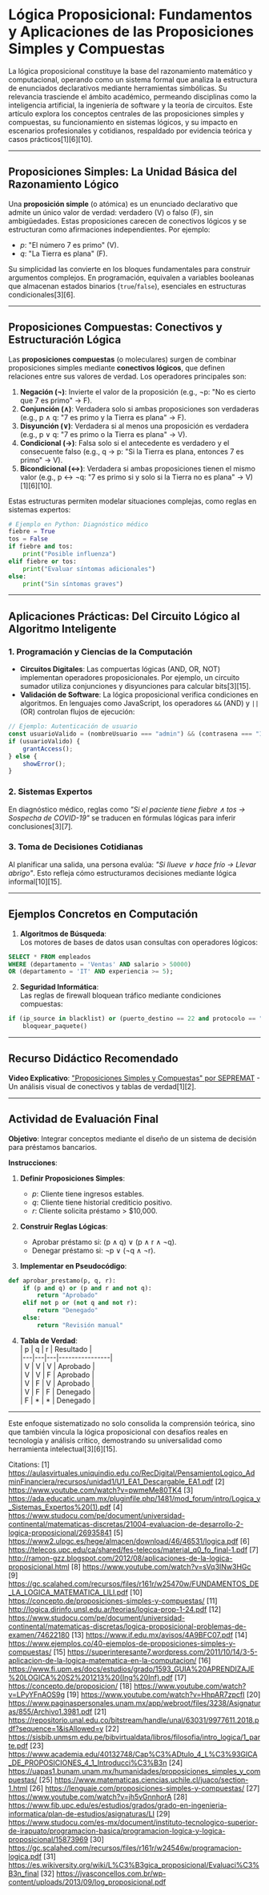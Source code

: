# Lógica Proposicional: Fundamentos y Aplicaciones de las Proposiciones Simples y Compuestas  

La lógica proposicional constituye la base del razonamiento matemático y computacional, operando como un sistema formal que analiza la estructura de enunciados declarativos mediante herramientas simbólicas. Su relevancia trasciende el ámbito académico, permeando disciplinas como la inteligencia artificial, la ingeniería de software y la teoría de circuitos. Este artículo explora los conceptos centrales de las proposiciones simples y compuestas, su funcionamiento en sistemas lógicos, y su impacto en escenarios profesionales y cotidianos, respaldado por evidencia teórica y casos prácticos[1][6][10].  

---

## Proposiciones Simples: La Unidad Básica del Razonamiento Lógico  

Una **proposición simple** (o atómica) es un enunciado declarativo que admite un único valor de verdad: verdadero (V) o falso (F), sin ambigüedades. Estas proposiciones carecen de conectivos lógicos y se estructuran como afirmaciones independientes. Por ejemplo:  
- *p*: "El número 7 es primo" (V).  
- *q*: "La Tierra es plana" (F).  

Su simplicidad las convierte en los bloques fundamentales para construir argumentos complejos. En programación, equivalen a variables booleanas que almacenan estados binarios (`true`/`false`), esenciales en estructuras condicionales[3][6].  

---

## Proposiciones Compuestas: Conectivos y Estructuración Lógica  

Las **proposiciones compuestas** (o moleculares) surgen de combinar proposiciones simples mediante **conectivos lógicos**, que definen relaciones entre sus valores de verdad. Los operadores principales son:  
1. **Negación (¬)**: Invierte el valor de la proposición (e.g., ¬p: "No es cierto que 7 es primo" → F).  
2. **Conjunción (∧)**: Verdadera solo si ambas proposiciones son verdaderas (e.g., p ∧ q: "7 es primo y la Tierra es plana" → F).  
3. **Disyunción (∨)**: Verdadera si al menos una proposición es verdadera (e.g., p ∨ q: "7 es primo o la Tierra es plana" → V).  
4. **Condicional (→)**: Falsa solo si el antecedente es verdadero y el consecuente falso (e.g., q → p: "Si la Tierra es plana, entonces 7 es primo" → V).  
5. **Bicondicional (↔)**: Verdadera si ambas proposiciones tienen el mismo valor (e.g., p ↔ ¬q: "7 es primo si y solo si la Tierra no es plana" → V)[1][6][10].  

Estas estructuras permiten modelar situaciones complejas, como reglas en sistemas expertos:  
```python
# Ejemplo en Python: Diagnóstico médico  
fiebre = True  
tos = False  
if fiebre and tos:  
    print("Posible influenza")  
elif fiebre or tos:  
    print("Evaluar síntomas adicionales")  
else:  
    print("Sin síntomas graves")  
```

---

## Aplicaciones Prácticas: Del Circuito Lógico al Algoritmo Inteligente  

### 1. **Programación y Ciencias de la Computación**  
- **Circuitos Digitales**: Las compuertas lógicas (AND, OR, NOT) implementan operadores proposicionales. Por ejemplo, un circuito sumador utiliza conjunciones y disyunciones para calcular bits[3][15].  
- **Validación de Software**: La lógica proposicional verifica condiciones en algoritmos. En lenguajes como JavaScript, los operadores `&&` (AND) y `||` (OR) controlan flujos de ejecución:  
```javascript
// Ejemplo: Autenticación de usuario  
const usuarioValido = (nombreUsuario === "admin") && (contrasena === "1234");  
if (usuarioValido) {  
    grantAccess();  
} else {  
    showError();  
}  
```

### 2. **Sistemas Expertos**  
En diagnóstico médico, reglas como *"Si el paciente tiene fiebre ∧ tos → Sospecha de COVID-19"* se traducen en fórmulas lógicas para inferir conclusiones[3][7].  

### 3. **Toma de Decisiones Cotidianas**  
Al planificar una salida, una persona evalúa: *"Si llueve ∨ hace frío → Llevar abrigo"*. Esto refleja cómo estructuramos decisiones mediante lógica informal[10][15].  

---

## Ejemplos Concretos en Computación  

1. **Algoritmos de Búsqueda**:  
Los motores de bases de datos usan consultas con operadores lógicos:  
```sql
SELECT * FROM empleados  
WHERE (departamento = 'Ventas' AND salario > 50000)  
OR (departamento = 'IT' AND experiencia >= 5);  
```

2. **Seguridad Informática**:  
Las reglas de firewall bloquean tráfico mediante condiciones compuestas:  
```python
if (ip_source in blacklist) or (puerto_destino == 22 and protocolo == "TCP"):  
    bloquear_paquete()  
```

---

## Recurso Didáctico Recomendado  
**Video Explicativo**: ["Proposiciones Simples y Compuestas" por SEPREMAT](https://www.youtube.com/watch?v=6isDhahJve0) - Un análisis visual de conectivos y tablas de verdad[1][2].  

---

## Actividad de Evaluación Final  

**Objetivo**: Integrar conceptos mediante el diseño de un sistema de decisión para préstamos bancarios.  

**Instrucciones**:  
1. **Definir Proposiciones Simples**:  
   - *p*: Cliente tiene ingresos estables.  
   - *q*: Cliente tiene historial crediticio positivo.  
   - *r*: Cliente solicita préstamo > $10,000.  

2. **Construir Reglas Lógicas**:  
   - Aprobar préstamo si: (p ∧ q) ∨ (p ∧ r ∧ ¬q).  
   - Denegar préstamo si: ¬p ∨ (¬q ∧ ¬r).  

3. **Implementar en Pseudocódigo**:  
```python
def aprobar_prestamo(p, q, r):  
    if (p and q) or (p and r and not q):  
        return "Aprobado"  
    elif not p or (not q and not r):  
        return "Denegado"  
    else:  
        return "Revisión manual"  
```

4. **Tabla de Verdad**:  
| p | q | r | Resultado      |  
|---|---|---|----------------|  
| V | V | V | Aprobado       |  
| V | V | F | Aprobado       |  
| V | F | V | Aprobado       |  
| V | F | F | Denegado       |  
| F | * | * | Denegado       |  

--- 

Este enfoque sistematizado no solo consolida la comprensión teórica, sino que también vincula la lógica proposicional con desafíos reales en tecnología y análisis crítico, demostrando su universalidad como herramienta intelectual[3][6][15].

Citations:
[1] https://aulasvirtuales.uniquindio.edu.co/RecDigital/PensamientoLogico_AdminFinanciera/recursos/unidad1/U1_EA1_Descargable_EA1.pdf
[2] https://www.youtube.com/watch?v=pwmeMe80TK4
[3] https://ada.educatic.unam.mx/pluginfile.php/1481/mod_forum/intro/Logica_y_Sistemas_Expertos%20(1).pdf
[4] https://www.studocu.com/pe/document/universidad-continental/matematicas-discretas/21004-evaluacion-de-desarrollo-2-logica-proposicional/26935841
[5] https://www2.ulpgc.es/hege/almacen/download/46/46531/logica.pdf
[6] https://telecos.upc.edu/ca/shared/fes-telecos/material_q0_fo_final-1.pdf
[7] http://ramon-gzz.blogspot.com/2012/08/aplicaciones-de-la-logica-proposicional.html
[8] https://www.youtube.com/watch?v=sVq3INw3HGc
[9] https://gc.scalahed.com/recursos/files/r161r/w25470w/FUNDAMENTOS_DE_LA_LOGICA_MATEMATICA_LILI.pdf
[10] https://concepto.de/proposiciones-simples-y-compuestas/
[11] http://logica.dirinfo.unsl.edu.ar/teorias/logica-prop-1-24.pdf
[12] https://www.studocu.com/pe/document/universidad-continental/matematicas-discretas/logica-proposicional-problemas-de-examen/74622180
[13] https://www.if.edu.mx/avisos/4A9BFC07.pdf
[14] https://www.ejemplos.co/40-ejemplos-de-proposiciones-simples-y-compuestas/
[15] https://superinteresante7.wordpress.com/2011/10/14/3-5-aplicacion-de-la-logica-matematica-en-la-computacion/
[16] https://www.fi.upm.es/docs/estudios/grado/1593_GUIA%20APRENDIZAJE%20LOGICA%20S2%201213%20(Ing%20Inf).pdf
[17] https://concepto.de/proposicion/
[18] https://www.youtube.com/watch?v=LPyYFnAOS9g
[19] https://www.youtube.com/watch?v=HhpAR7zpcfI
[20] https://www.paginaspersonales.unam.mx/app/webroot/files/3238/Asignaturas/855/Archivo1.3981.pdf
[21] https://repositorio.unal.edu.co/bitstream/handle/unal/63031/9977611.2018.pdf?sequence=1&isAllowed=y
[22] https://sisbib.unmsm.edu.pe/bibvirtualdata/libros/filosofia/intro_logica/1_parte.pdf
[23] https://www.academia.edu/40132748/Cap%C3%ADtulo_4_L%C3%93GICA_DE_PROPOSICIONES_4_1_Introducci%C3%B3n
[24] https://uapas1.bunam.unam.mx/humanidades/proposiciones_simples_y_compuestas/
[25] https://www.matematicas.ciencias.uchile.cl/juaco/section-1.html
[26] https://lenguaje.com/proposiciones-simples-y-compuestas/
[27] https://www.youtube.com/watch?v=jh5vGnnhorA
[28] https://www.fib.upc.edu/es/estudios/grados/grado-en-ingenieria-informatica/plan-de-estudios/asignaturas/LI
[29] https://www.studocu.com/es-mx/document/instituto-tecnologico-superior-de-irapuato/programacion-basica/programacion-logica-y-logica-proposicional/15873969
[30] https://gc.scalahed.com/recursos/files/r161r/w24546w/programacion-logica.pdf
[31] https://es.wikiversity.org/wiki/L%C3%B3gica_proposicional/Evaluaci%C3%B3n_final
[32] https://jvasconcellos.com.br/wp-content/uploads/2013/09/log_proposicional.pdf
